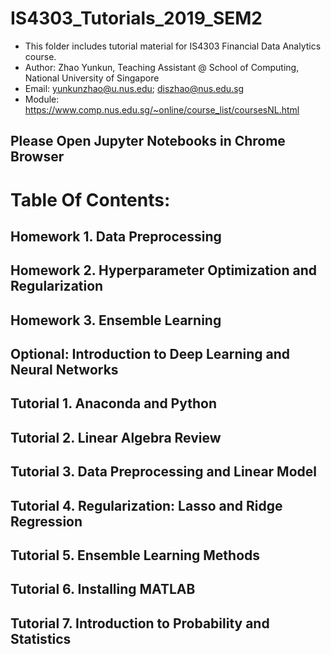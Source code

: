 # IS4303_Tutorials_2019_SEM2
* This folder includes tutorial material for IS4303 Financial Data Analytics course. 
* Author: Zhao Yunkun, Teaching Assistant @ School of Computing, National University of Singapore
* Email: yunkunzhao@u.nus.edu; diszhao@nus.edu.sg 
* Module: https://www.comp.nus.edu.sg/~online/course_list/coursesNL.html
## Please Open Jupyter Notebooks in Chrome Browser

# Table Of Contents:
## Homework 1. Data Preprocessing
## Homework 2. Hyperparameter Optimization and Regularization
## Homework 3. Ensemble Learning
## Optional: Introduction to Deep Learning and Neural Networks
## Tutorial 1. Anaconda and Python
## Tutorial 2. Linear Algebra Review
## Tutorial 3. Data Preprocessing and Linear Model
## Tutorial 4. Regularization: Lasso and Ridge Regression
## Tutorial 5. Ensemble Learning Methods
## Tutorial 6. Installing MATLAB
## Tutorial 7. Introduction to Probability and Statistics
